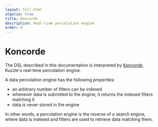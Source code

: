 ```yaml
---
layout: full.html
algolia: true
title: Koncorde
description: Real-time percolation engine
order: 0
---
```


# Koncorde

The DSL described in this documentation is interpreted by [Koncorde](https://www.npmjs.com/package/koncorde), Kuzzle's real-time percolation engine.

A data percolation engine has the following properties:

* an arbitrary number of filters can be indexed
* whenever data is submitted to the engine, it returns the indexed filters matching it
* data is never stored in the engine

In other words, a percolation engine is the reverse of a search engine, where data is indexed and filters are used to retrieve data matching them.

